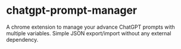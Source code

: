 # chatgpt-prompt-manager
A chrome extension to manage your advance ChatGPT prompts with multiple variables. Simple JSON export/import without any external dependency.
